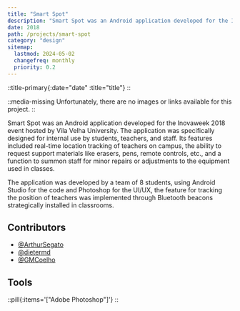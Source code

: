 ```yaml
---
title: "Smart Spot"
description: "Smart Spot was an Android application developed for the Inovaweek 2018 event hosted by Vila Velha University. The application was specifically designed for internal use by students, teachers, and staff. Its features included real-time location tracking of teachers on campus, the ability to request support materials like erasers, pens, remote controls, etc., and a function to summon staff for minor repairs or adjustments to the equipment used in classes."
date: 2018
path: /projects/smart-spot
category: "design"
sitemap:
  lastmod: 2024-05-02
  changefreq: monthly
  priority: 0.2
---
```


::title-primary{:date="date" :title="title"}
::

::media-missing
Unfortunately, there are no images or links available for this project.
::

Smart Spot was an Android application developed for the Inovaweek 2018 event hosted by Vila Velha University. The application was specifically designed for internal use by students, teachers, and staff. Its features included real-time location tracking of teachers on campus, the ability to request support materials like erasers, pens, remote controls, etc., and a function to summon staff for minor repairs or adjustments to the equipment used in classes.

The application was developed by a team of 8 students, using Android Studio for the code and Photoshop for the UI/UX, the feature for tracking the position of teachers was implemented through Bluetooth beacons strategically installed in classrooms.

## Contributors

- [@ArthurSegato](https://github.com/ArthurSegato)
- [@dietermd](https://github.com/dietermd)
- [@GMCoelho](https://github.com/GMCoelho)

## Tools

::pill{:items='["Adobe Photoshop"]'}
::
